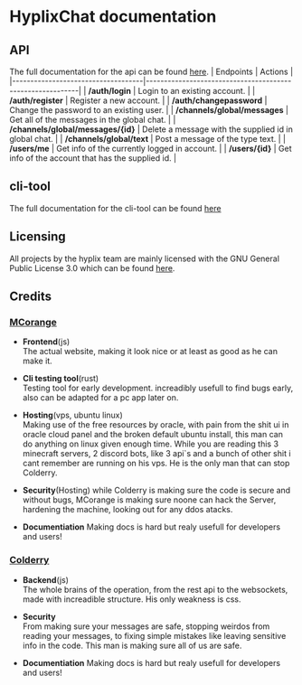 # HyplixChat documentation  

## API
  The full documentation for the api can be found [here](./api/api.md).
  |   Endpoints                        |  Actions                                                  |
  |------------------------------------|-----------------------------------------------------------|
  | **/auth/login**                    |  Login to an existing account.                            |
  | **/auth/register**                 |  Register a new account.                                  |
  | **/auth/changepassword**           |  Change the password to an existing user.                 |
  | **/channels/global/messages**      |  Get all of the messages in the global chat.              |
  | **/channels/global/messages/{id}** |  Delete a message with the supplied id in global chat.    |
  | **/channels/global/text**          |  Post a message of the type text.                         |
  | **/users/me**                      |  Get info of the currently logged in account.             |
  | **/users/{id}**                    |  Get info of the account that has the supplied id.        | 
## cli-tool
  The full documentation for the cli-tool can be found [here](./cli-tool/cli-tool.md)
  
## Licensing
  All projects by the hyplix team are mainly licensed with the GNU General Public License 3.0 which can be found [here]([./api/api.md](https://www.gnu.org/licenses/gpl-3.0.txt)).
## Credits
  ### [MCorange](https://github.com/MCorange99)
   - **Frontend**(js)  
       The actual website, making it look nice or at least as good as he can make it.
   
   - **Cli testing tool**(rust)  
       Testing tool for early development. increadibly usefull to find bugs early,
       also can be adapted for a pc app later on.

   - **Hosting**(vps, ubuntu linux)  
       Making use of the free resources by oracle, with pain from the shit ui in oracle cloud panel and the broken default ubuntu install,
       this man can do anything on linux given enough time. While you are reading this 3 minecraft servers, 2 discord bots, like 3 api\`s
       and a bunch of other shit i cant remember are running on his vps. He is the only man that can stop Colderry.

   - **Security**(Hosting)
       while Colderry is making sure the code is secure and without bugs, MCorange is making sure noone can hack the Server,
       hardening the machine, looking out for any ddos atacks.
   - **Documentiation**
       Making docs is hard but realy usefull for developers and users!
         
       
  ### [Colderry](https://github.com/colderry)
   - **Backend**(js)  
       The whole brains of the operation, from the rest api to the websockets, made with increadible structure.
       His only weakness is css.

   - **Security**  
       From making sure your messages are safe, stopping weirdos from reading your messages, 
       to fixing simple mistakes like leaving sensitive info in the code. This man is making sure all of us are safe.
   - **Documentiation**
       Making docs is hard but realy usefull for developers and users!
